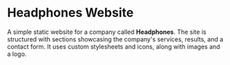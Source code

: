 # Headphones Website

A simple static website for a company called **Headphones**. The site is structured with sections showcasing the company's services, results, and a contact form. It uses custom stylesheets and icons, along with images and a logo.
